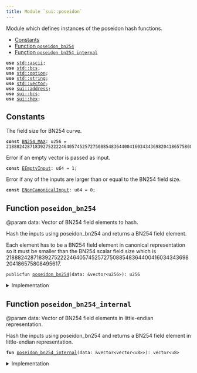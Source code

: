 ```yaml
---
title: Module `sui::poseidon`
---
```


Module which defines instances of the poseidon hash functions.


-  [Constants](#@Constants_0)
-  [Function `poseidon_bn254`](#sui_poseidon_poseidon_bn254)
-  [Function `poseidon_bn254_internal`](#sui_poseidon_poseidon_bn254_internal)


<pre><code><b>use</b> <a href="../std/ascii.md#std_ascii">std::ascii</a>;
<b>use</b> <a href="../std/bcs.md#std_bcs">std::bcs</a>;
<b>use</b> <a href="../std/option.md#std_option">std::option</a>;
<b>use</b> <a href="../std/string.md#std_string">std::string</a>;
<b>use</b> <a href="../std/vector.md#std_vector">std::vector</a>;
<b>use</b> <a href="address.md#sui_address">sui::address</a>;
<b>use</b> <a href="bcs.md#sui_bcs">sui::bcs</a>;
<b>use</b> <a href="hex.md#sui_hex">sui::hex</a>;
</code></pre>



<a name="@Constants_0"></a>

## Constants


<a name="sui_poseidon_BN254_MAX"></a>

The field size for BN254 curve.


<pre><code><b>const</b> <a href="poseidon.md#sui_poseidon_BN254_MAX">BN254_MAX</a>: u256 = 21888242871839275222246405745257275088548364400416034343698204186575808495617;
</code></pre>



<a name="sui_poseidon_EEmptyInput"></a>

Error if an empty vector is passed as input.


<pre><code><b>const</b> <a href="poseidon.md#sui_poseidon_EEmptyInput">EEmptyInput</a>: u64 = 1;
</code></pre>



<a name="sui_poseidon_ENonCanonicalInput"></a>

Error if any of the inputs are larger than or equal to the BN254 field size.


<pre><code><b>const</b> <a href="poseidon.md#sui_poseidon_ENonCanonicalInput">ENonCanonicalInput</a>: u64 = 0;
</code></pre>



<a name="sui_poseidon_poseidon_bn254"></a>

## Function `poseidon_bn254`

@param data: Vector of BN254 field elements to hash.

Hash the inputs using poseidon_bn254 and returns a BN254 field element.

Each element has to be a BN254 field element in canonical representation so it must be smaller than the BN254
scalar field size which is 21888242871839275222246405745257275088548364400416034343698204186575808495617.


<pre><code>publicfun <a href="poseidon.md#sui_poseidon_poseidon_bn254">poseidon_bn254</a>(data: &vector&lt;u256&gt;): u256
</code></pre>



<details>
<summary>Implementation</summary>


<pre><code><b>public</b> <b>fun</b> <a href="poseidon.md#sui_poseidon_poseidon_bn254">poseidon_bn254</a>(data: &vector&lt;u256&gt;): u256 {
    <b>let</b> (<b>mut</b> i, <b>mut</b> b, l) = (0, vector[], data.length());
    <b>assert</b>!(l &gt; 0, <a href="poseidon.md#sui_poseidon_EEmptyInput">EEmptyInput</a>);
    <b>while</b> (i &lt; l) {
        <b>let</b> field_element = &data[i];
        <b>assert</b>!(*field_element &lt; <a href="poseidon.md#sui_poseidon_BN254_MAX">BN254_MAX</a>, <a href="poseidon.md#sui_poseidon_ENonCanonicalInput">ENonCanonicalInput</a>);
        b.push_back(<a href="bcs.md#sui_bcs_to_bytes">bcs::to_bytes</a>(&data[i]));
        i = i + 1;
    };
    <b>let</b> binary_output = <a href="poseidon.md#sui_poseidon_poseidon_bn254_internal">poseidon_bn254_internal</a>(&b);
    <a href="bcs.md#sui_bcs_new">bcs::new</a>(binary_output).peel_u256()
}
</code></pre>



</details>

<a name="sui_poseidon_poseidon_bn254_internal"></a>

## Function `poseidon_bn254_internal`

@param data: Vector of BN254 field elements in little-endian representation.

Hash the inputs using poseidon_bn254 and returns a BN254 field element in little-endian representation.


<pre><code><b>fun</b> <a href="poseidon.md#sui_poseidon_poseidon_bn254_internal">poseidon_bn254_internal</a>(data: &vector&lt;vector&lt;u8&gt;&gt;): vector&lt;u8&gt;
</code></pre>



<details>
<summary>Implementation</summary>


<pre><code><b>native</b> <b>fun</b> <a href="poseidon.md#sui_poseidon_poseidon_bn254_internal">poseidon_bn254_internal</a>(data: &vector&lt;vector&lt;u8&gt;&gt;): vector&lt;u8&gt;;
</code></pre>



</details>
